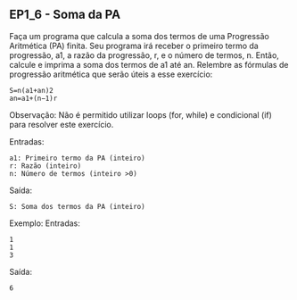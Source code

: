 ## EP1_6 - Soma da PA

Faça um programa que calcula a soma dos termos de uma Progressão Aritmética (PA) finita.
Seu programa irá receber o primeiro termo da progressão, a1, a razão da progressão, r, e o número de termos, n. Então, calcule e imprima a soma dos termos de a1 até an.
Relembre as fórmulas de progressão aritmética que serão úteis a esse exercício:
```
S=n(a1+an)2
an=a1+(n−1)r
```

Observação: Não é permitido utilizar loops (for, while) e condicional (if) para resolver este exercício.

Entradas:
```
a1: Primeiro termo da PA (inteiro)
r: Razão (inteiro)
n: Número de termos (inteiro >0)
```
Saída:
```
S: Soma dos termos da PA (inteiro)
```

Exemplo:
Entradas:
```
1
1
3
```
Saída:
```
6
```
